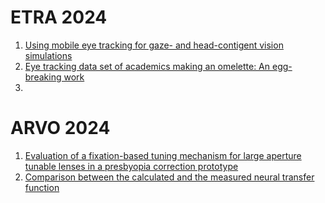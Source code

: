 # ETRA 2024
1. [Using mobile eye tracking for gaze- and head-contigent vision simulations](./ETRA2024/YannickSauer_UsingMobileEyeTrackingFoGazeAndHeadcontigent.pdf)
2. [Eye tracking data set of academics making an omelette: An egg-breaking work]()
3. []()
# ARVO 2024
1. [Evaluation of a fixation-based tuning mechanism for large aperture tunable lenses in a presbyopia correction prototype](./ARVO2024/RA_ARVO24_Poster.pdf)  
2. [Comparison between the calculated and the measured neural transfer function](./ARVO2024/240429_JM_ARVO24_Neural_Transfer_Function_A0.pdf)
